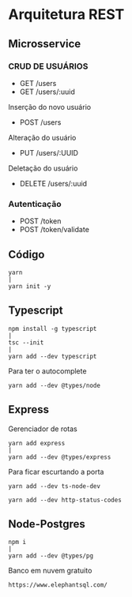# Arquitetura REST

## Microsservice

### CRUD DE USUÁRIOS

- GET /users
- GET /users/:uuid

Inserção do novo usuário

- POST /users

Alteração do usuário

- PUT /users/:UUID

Deletação do usuário

- DELETE /users/:uuid



### Autenticação

- POST /token
- POST /token/validate

## Código

    yarn
    |
    yarn init -y

## Typescript

    npm install -g typescript
    |
    tsc --init
    |
    yarn add --dev typescript

Para ter o autocomplete

    yarn add --dev @types/node

## Express
Gerenciador de rotas

    yarn add express
    |
    yarn add --dev @types/express

Para ficar escurtando a porta

    yarn add --dev ts-node-dev

    yarn add --dev http-status-codes

## Node-Postgres

    npm i 
    |
    yarn add --dev @types/pg

Banco em nuvem gratuito

    https://www.elephantsql.com/

